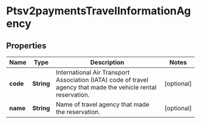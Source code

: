 
# Ptsv2paymentsTravelInformationAgency

## Properties
Name | Type | Description | Notes
------------ | ------------- | ------------- | -------------
**code** | **String** | International Air Transport Association (IATA) code of travel agency that made the vehicle rental reservation.  |  [optional]
**name** | **String** | Name of travel agency that made the reservation.  |  [optional]



